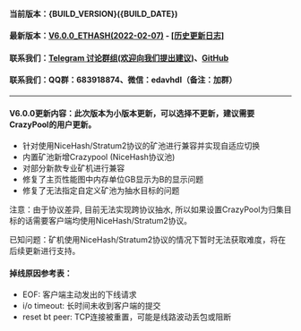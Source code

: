 #### 当前版本：{BUILD_VERSION}({BUILD_DATE})
#### 最新版本：[V6.0.0_ETHASH(2022-02-07)](https://github.com/MinerPr0xy/MinerProxy/releases/tag/6.0.0) - [[历史更新日志]](https://github.com/MinerPr0xy/MinerProxy/releases)
#### 联系我们：[Telegram 讨论群组(欢迎向我们提出建议)](https://t.me/Miner_Proxy)、[GitHub](https://github.com/MinerPr0xy/MinerProxy)
#### 联系我们：QQ群：683918874、微信：edavhdl（备注：加群）
----
#### V6.0.0更新内容：此次版本为小版本更新，可以选择不更新，建议需要CrazyPool的用户更新。
- 针对使用NiceHash/Stratum2协议的矿池进行兼容并实现自适应切换
- 内置矿池新增Crazypool (NiceHash协议池)
- 对部分新款专业矿机进行兼容
- 修复了主页性能图中内存单位GB显示为B的显示问题
- 修复了无法指定自定义矿池为抽水目标的问题

注意：由于协议差异, 目前无法实现跨协议抽水, 所以如果设置CrazyPool为归集目标的话需要客户端均使用NiceHash/Stratum2协议。

已知问题：矿机使用NiceHash/Stratum2协议的情况下暂时无法获取难度，将在后续更新进行支持。

#### 掉线原因参考表：
- EOF: 客户端主动发出的下线请求
- i/o timeout: 长时间未收到客户端的提交
- reset bt peer: TCP连接被重置，可能是线路波动丢包或阻断
